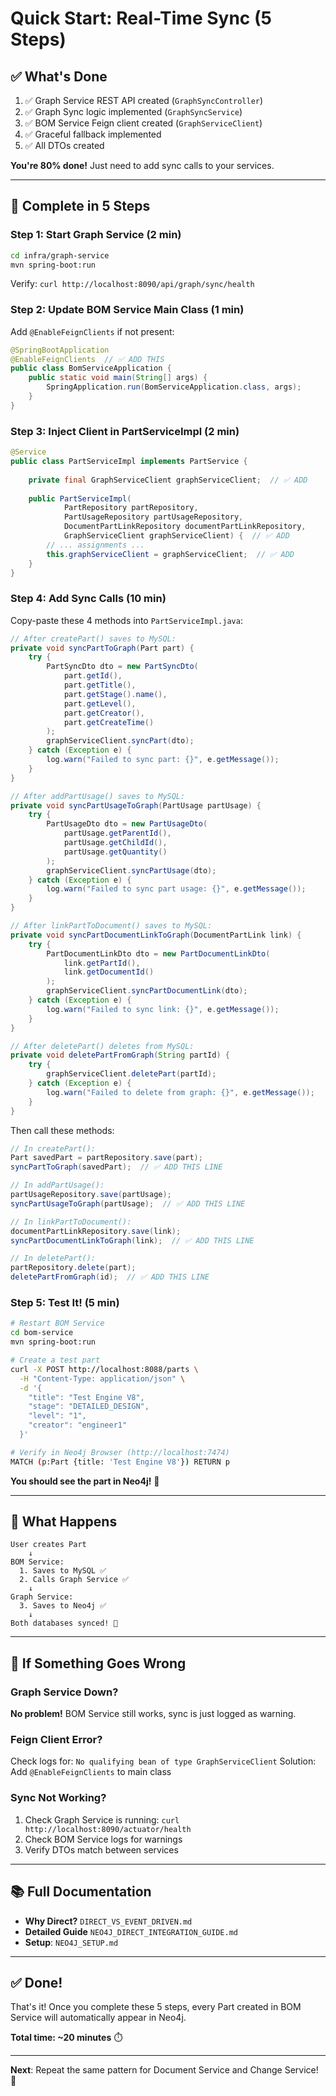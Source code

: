 # Quick Start: Real-Time Sync (5 Steps)

## ✅ What's Done

1. ✅ Graph Service REST API created (`GraphSyncController`)
2. ✅ Graph Sync logic implemented (`GraphSyncService`)
3. ✅ BOM Service Feign client created (`GraphServiceClient`)
4. ✅ Graceful fallback implemented
5. ✅ All DTOs created

**You're 80% done!** Just need to add sync calls to your services.

---

## 🚀 Complete in 5 Steps

### Step 1: Start Graph Service (2 min)
```bash
cd infra/graph-service
mvn spring-boot:run
```

Verify: `curl http://localhost:8090/api/graph/sync/health`

### Step 2: Update BOM Service Main Class (1 min)

Add `@EnableFeignClients` if not present:

```java
@SpringBootApplication
@EnableFeignClients  // ✅ ADD THIS
public class BomServiceApplication {
    public static void main(String[] args) {
        SpringApplication.run(BomServiceApplication.class, args);
    }
}
```

### Step 3: Inject Client in PartServiceImpl (2 min)

```java
@Service
public class PartServiceImpl implements PartService {
    
    private final GraphServiceClient graphServiceClient;  // ✅ ADD
    
    public PartServiceImpl(
            PartRepository partRepository,
            PartUsageRepository partUsageRepository,
            DocumentPartLinkRepository documentPartLinkRepository,
            GraphServiceClient graphServiceClient) {  // ✅ ADD
        // ... assignments ...
        this.graphServiceClient = graphServiceClient;  // ✅ ADD
    }
}
```

### Step 4: Add Sync Calls (10 min)

Copy-paste these 4 methods into `PartServiceImpl.java`:

```java
// After createPart() saves to MySQL:
private void syncPartToGraph(Part part) {
    try {
        PartSyncDto dto = new PartSyncDto(
            part.getId(),
            part.getTitle(),
            part.getStage().name(),
            part.getLevel(),
            part.getCreator(),
            part.getCreateTime()
        );
        graphServiceClient.syncPart(dto);
    } catch (Exception e) {
        log.warn("Failed to sync part: {}", e.getMessage());
    }
}

// After addPartUsage() saves to MySQL:
private void syncPartUsageToGraph(PartUsage partUsage) {
    try {
        PartUsageDto dto = new PartUsageDto(
            partUsage.getParentId(),
            partUsage.getChildId(),
            partUsage.getQuantity()
        );
        graphServiceClient.syncPartUsage(dto);
    } catch (Exception e) {
        log.warn("Failed to sync part usage: {}", e.getMessage());
    }
}

// After linkPartToDocument() saves to MySQL:
private void syncPartDocumentLinkToGraph(DocumentPartLink link) {
    try {
        PartDocumentLinkDto dto = new PartDocumentLinkDto(
            link.getPartId(),
            link.getDocumentId()
        );
        graphServiceClient.syncPartDocumentLink(dto);
    } catch (Exception e) {
        log.warn("Failed to sync link: {}", e.getMessage());
    }
}

// After deletePart() deletes from MySQL:
private void deletePartFromGraph(String partId) {
    try {
        graphServiceClient.deletePart(partId);
    } catch (Exception e) {
        log.warn("Failed to delete from graph: {}", e.getMessage());
    }
}
```

Then call these methods:
```java
// In createPart():
Part savedPart = partRepository.save(part);
syncPartToGraph(savedPart);  // ✅ ADD THIS LINE

// In addPartUsage():
partUsageRepository.save(partUsage);
syncPartUsageToGraph(partUsage);  // ✅ ADD THIS LINE

// In linkPartToDocument():
documentPartLinkRepository.save(link);
syncPartDocumentLinkToGraph(link);  // ✅ ADD THIS LINE

// In deletePart():
partRepository.delete(part);
deletePartFromGraph(id);  // ✅ ADD THIS LINE
```

### Step 5: Test It! (5 min)

```bash
# Restart BOM Service
cd bom-service
mvn spring-boot:run

# Create a test part
curl -X POST http://localhost:8088/parts \
  -H "Content-Type: application/json" \
  -d '{
    "title": "Test Engine V8",
    "stage": "DETAILED_DESIGN",
    "level": "1",
    "creator": "engineer1"
  }'

# Verify in Neo4j Browser (http://localhost:7474)
MATCH (p:Part {title: 'Test Engine V8'}) RETURN p
```

**You should see the part in Neo4j!** 🎉

---

## 🎯 What Happens

```
User creates Part
    ↓
BOM Service:
  1. Saves to MySQL ✅
  2. Calls Graph Service ✅
    ↓
Graph Service:
  3. Saves to Neo4j ✅
    ↓
Both databases synced! 🎉
```

---

## 🐛 If Something Goes Wrong

### Graph Service Down?
**No problem!** BOM Service still works, sync is just logged as warning.

### Feign Client Error?
Check logs for: `No qualifying bean of type GraphServiceClient`
Solution: Add `@EnableFeignClients` to main class

### Sync Not Working?
1. Check Graph Service is running: `curl http://localhost:8090/actuator/health`
2. Check BOM Service logs for warnings
3. Verify DTOs match between services

---

## 📚 Full Documentation

- **Why Direct?** `DIRECT_VS_EVENT_DRIVEN.md`
- **Detailed Guide** `NEO4J_DIRECT_INTEGRATION_GUIDE.md`
- **Setup**: `NEO4J_SETUP.md`

---

## ✅ Done!

That's it! Once you complete these 5 steps, every Part created in BOM Service will automatically appear in Neo4j.

**Total time: ~20 minutes** ⏱️

---

**Next**: Repeat the same pattern for Document Service and Change Service! 🚀


